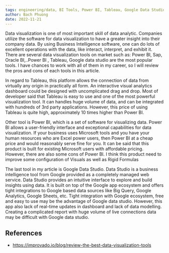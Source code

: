 ```yaml
---
tags: engineering/data, BI Tools, Power BI, Tableau, Google Data Studio
author: Bach Phuong
date: 2022-11-21
---
```


Data visualization is one of most important skill of data analytic. Companies utilize the software for data visualization to have a greater insight into their company data.
By using Business Intelligence software, one can do lots of excellent operations with the data, like interact, interpret, and exhibit it. There are several data visualization
tools on market such as: Power BI, Sap, Oracle BI,..Power BI , Tableau, Google data studio are the most popular tools. I have chances to work with all of them in my career,
so I will review the pros and cons of each tools in this article. 

In regard to Tableau, this platform allows the connection of data from virtually any origin in practically all form. An interactive visual analytics dashboard could be
designed with uncomplicated drag and drop. Most of developer said that Tableau is easy to use and one of the most powerful visualization tool. It can handles huge volume of
data, and can be integrated with hundreds of 3rd party applications. However, this price of using Tableau is quite high, approximately 10 times higher than Power BI. 

Other tool is Power BI, which is a set of software for visualizing data. Power BI allows a user-friendly interface and exceptional capabilities for data visualization. If
your business uses Microsoft tools and you have your human resources who are Excel power users, then Power BI at a cheap price and would reasonably serve fine for you. It can
be said that this product is built for existing Microsoft users with affordable pricing. However, there are also some cons of Power BI. I think this product need to improve
some configuration of Visuals as well as Rigid Formulas

The last tool in my article is Google Data Studio. Data Studio is a business intelligence tool from Google provided as a completely managed web service. Data Studio provides
an intuitive interface to explore and build insights using data. It is built on top of the Google app ecosystem and offers tight integrations to Google based data sources
like Big Query, Google Analytics, Google Sheets, etc. Tight integration with Google ecosystem, free and easy to use may be the advantage of Google data studio. However, this
app also lack of real-time updates in dashboard and lack of data modelling. Creating a complicated report with huge volume of live connections data may be difficult with
Google data studio.

## References

- https://improvado.io/blog/review-the-best-data-visualization-tools
